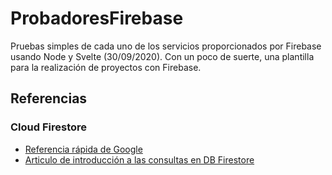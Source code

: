 # ProbadoresFirebase
Pruebas simples de cada uno de los servicios proporcionados por Firebase usando Node y Svelte (30/09/2020).
Con un poco de suerte, una plantilla para la realización de proyectos con Firebase.

## Referencias 

### Cloud Firestore
* [ Referencia rápida de Google ]( https://firebase.google.com/docs/firestore/quickstart )
* [ Articulo de introducción a las consultas en DB Firestore ]( https://medium.com/@rajatamil/firestore-querying-and-filtering-data-a-complete-guide-35962a4d0de1 )
